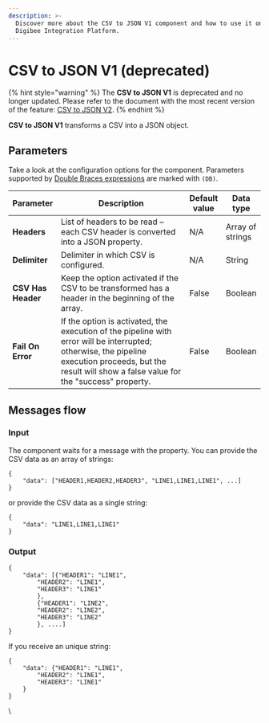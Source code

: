 ```yaml
---
description: >-
  Discover more about the CSV to JSON V1 component and how to use it on the
  Digibee Integration Platform.
---
```


# CSV to JSON V1 (deprecated)

{% hint style="warning" %}
The **CSV to JSON V1** is deprecated and no longer updated. Please refer to the document with the most recent version of the feature: [CSV to JSON V2](csv-to-json-v2.md).&#x20;
{% endhint %}

**CSV to JSON V1** transforms a CSV into a JSON object.

## Parameters

Take a look at the configuration options for the component. Parameters supported by [Double Braces expressions](https://docs.digibee.com/documentation/build/double-braces) are marked with `(DB)`.

<table data-full-width="true"><thead><tr><th>Parameter</th><th width="306">Description</th><th>Default value</th><th>Data type</th></tr></thead><tbody><tr><td><strong>Headers</strong></td><td>List of headers to be read – each CSV header is converted into a JSON property.</td><td>N/A</td><td>Array of strings</td></tr><tr><td><strong>Delimiter</strong></td><td>Delimiter in which CSV is configured.</td><td>N/A</td><td>String</td></tr><tr><td><strong>CSV Has Header</strong></td><td>Keep the option activated if the CSV to be transformed has a header in the beginning of the array.</td><td>False</td><td>Boolean</td></tr><tr><td><strong>Fail On Error</strong></td><td>If the option is activated, the execution of the pipeline with error will be interrupted; otherwise, the pipeline execution proceeds, but the result will show a false value for the "success" property.</td><td>False</td><td>Boolean</td></tr></tbody></table>

## Messages flow <a href="#messages-flow" id="messages-flow"></a>

### Input <a href="#input" id="input"></a>

The component waits for a message with the property. You can provide the CSV data as an array of strings:

```
{    
    "data": ["HEADER1,HEADER2,HEADER3", "LINE1,LINE1,LINE1", ...]
}
```

or provide the CSV data as a single string:

```
{    
    "data": "LINE1,LINE1,LINE1"
}
```

### Output <a href="#output" id="output"></a>

```
{
    "data": [{"HEADER1": "LINE1",
        "HEADER2": "LINE1",
        "HEADER3": "LINE1"
        },
        {"HEADER1": "LINE2",
        "HEADER2": "LINE2",
        "HEADER3": "LINE2"
        }, ....]
}
```

If you receive an unique string:

```
{        
    "data": {"HEADER1": "LINE1",
        "HEADER2": "LINE1",
        "HEADER3": "LINE1"
    }              
}
```

\

